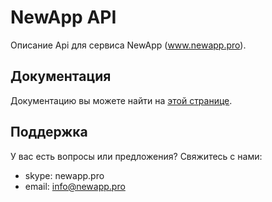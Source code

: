 # NewApp API
Описание Api для сервиса NewApp (www.newapp.pro).


## Документация
Документацию вы можете найти на [этой странице](../../wiki/API-Documentation).


## Поддержка 
У вас есть вопросы или предложения? Свяжитесь с нами:
* skype: newapp.pro
* email: info@newapp.pro
